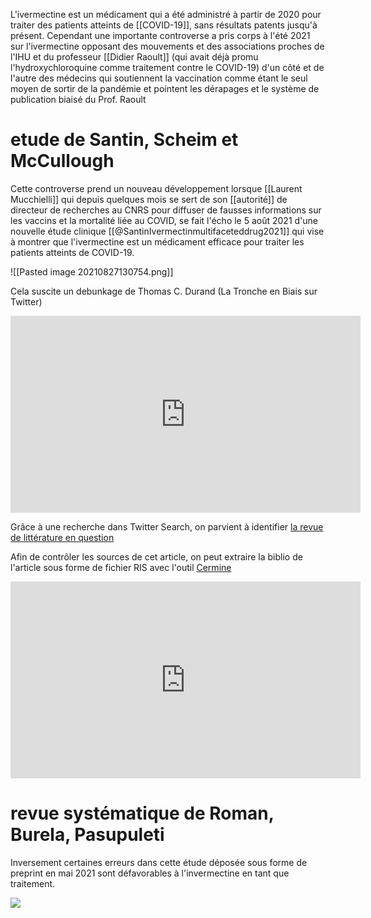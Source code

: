L'ivermectine est un médicament qui a été administré à partir de 2020 pour traiter des patients atteints de [[COVID-19]], sans résultats patents jusqu'à présent. 
Cependant une importante controverse a pris corps à l'été 2021 sur l'ivermectine opposant des mouvements et des associations proches de l'IHU et du professeur [[Didier Raoult]] (qui avait déjà promu l'hydroxychloroquine comme traitement contre le COVID-19) d'un côté et de l'autre des médecins qui soutiennent la vaccination comme étant le seul moyen de sortir de la pandémie et pointent les dérapages et le système de publication biaisé du Prof. Raoult

# etude de Santin, Scheim et McCullough

Cette controverse prend un nouveau développement lorsque [[Laurent Mucchielli]] qui depuis quelques mois se sert de son [[autorité]] de directeur de recherches au CNRS pour diffuser de fausses informations sur les vaccins et la mortalité liée au COVID, se fait l'écho le 5 août 2021 d'une nouvelle étude clinique [[@SantinIvermectinmultifaceteddrug2021]] qui vise à montrer que l'ivermectine est un médicament efficace pour traiter les patients atteints de COVID-19. 

![[Pasted image 20210827130754.png]]

Cela suscite un debunkage de Thomas C. Durand (La Tronche en Biais sur Twitter)

<iframe width="560" height="315" src="https://www.youtube.com/embed/jIFPEauoEPs?controls=0&amp;start=2844" title="YouTube video player" frameborder="0" allow="accelerometer; autoplay; clipboard-write; encrypted-media; gyroscope; picture-in-picture" allowfullscreen></iframe>

Grâce à une recherche dans Twitter Search, on parvient à identifier [la revue de littérature en question](https://www-sciencedirect-com.passerelle.univ-rennes1.fr/science/article/pii/S2052297521000883)

Afin de contrôler les sources de cet article, on peut extraire la biblio de l'article sous forme de fichier RIS avec l'outil [Cermine](https://cermine.ceon.pl)



<iframe width="560" height="315" src="https://www.youtube.com/embed/K60XTBQpbpY" title="YouTube video player" frameborder="0" allow="accelerometer; autoplay; clipboard-write; encrypted-media; gyroscope; picture-in-picture" allowfullscreen></iframe>

# revue systématique de Roman, Burela, Pasupuleti

Inversement certaines erreurs dans cette étude déposée sous forme de preprint en mai 2021 sont défavorables à l'invermectine en tant que traitement. 

![](ivermectin_preprint.png)